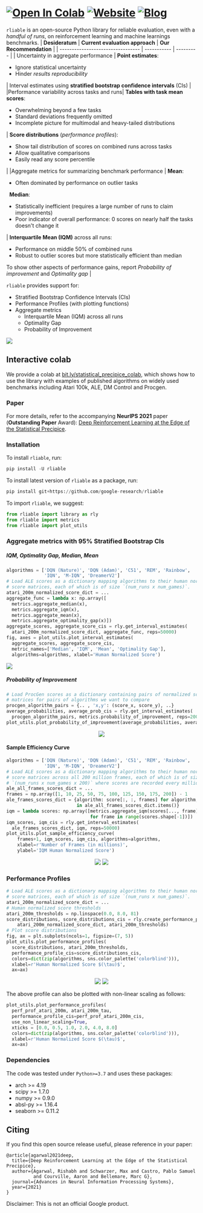 
# [![Open In Colab](https://colab.research.google.com/assets/colab-badge.svg)](https://colab.research.google.com/drive/1a0pSD-1tWhMmeJeeoyZM1A-HCW3yf1xR?usp=sharing) [![Website](https://img.shields.io/badge/www-Website-green)](https://agarwl.github.io/rliable) [![Blog](https://img.shields.io/badge/b-Blog-blue)](https://ai.googleblog.com/2021/11/rliable-towards-reliable-evaluation.html)

`rliable` is an open-source Python library for reliable evaluation, even with a *handful
of runs*, on reinforcement learning and machine learnings benchmarks. 
| **Desideratum** | **Current evaluation approach** |  **Our Recommendation**    |
| --------------------------------- | ----------- | --------- |
| Uncertainty in aggregate performance | **Point estimates**: <ul> <li> Ignore statistical uncertainty </li> <li> Hinder *results reproducibility* </li></ul> | Interval estimates using **stratified bootstrap confidence intervals** (CIs) |
|Performance variability across tasks and runs| **Tables with task mean scores**: <ul><li> Overwhelming beyond a few tasks </li> <li> Standard deviations frequently omitted </li> <li> Incomplete picture for multimodal and heavy-tailed distributions </li> </ul> | **Score distributions** (*performance profiles*): <ul> <li> Show tail distribution of scores on combined runs across tasks </li> <li> Allow qualitative comparisons </li> <li> Easily read any score percentile </li> </ul>|
|Aggregate metrics for summarizing benchmark performance | **Mean**:  <ul><li> Often dominated by performance on outlier tasks </li></ul> &nbsp; **Median**: <ul> <li> Statistically inefficient (requires a large number of runs to claim improvements) </li>  <li> Poor indicator of overall performance: 0 scores on nearly half the tasks doesn't change it </li> </ul>| **Interquartile Mean (IQM)** across all runs: <ul> <li> Performance on middle 50% of combined runs </li> <li> Robust to outlier scores but more statistically efficient than median </li> </ul> To show other aspects of performance gains, report *Probability of improvement* and *Optimality gap* |

`rliable` provides support for:

 * Stratified Bootstrap Confidence Intervals (CIs)
 * Performance Profiles (with plotting functions)
 * Aggregate metrics
   * Interquartile Mean (IQM) across all runs
   * Optimality Gap
   * Probability of Improvement

<div align="left">
  <img src="https://raw.githubusercontent.com/google-research/rliable/master/images/aggregate_metric.png">
</div>

## Interactive colab
We provide a colab at [bit.ly/statistical_precipice_colab](https://colab.research.google.com/drive/1a0pSD-1tWhMmeJeeoyZM1A-HCW3yf1xR?usp=sharing),
which shows how to use the library with examples of published algorithms on
widely used benchmarks including Atari 100k, ALE, DM Control and Procgen.


### Paper
For more details, refer to the accompanying **NeurIPS 2021** paper (**Outstanding Paper** Award):
[Deep Reinforcement Learning at the Edge of the Statistical Precipice](https://arxiv.org/pdf/2108.13264.pdf).


### Installation

To install `rliable`, run:
```python
pip install -U rliable
```

To install latest version of `rliable` as a package, run:

```python
pip install git+https://github.com/google-research/rliable
```

To import `rliable`, we suggest:

```python
from rliable import library as rly
from rliable import metrics
from rliable import plot_utils
```

### Aggregate metrics with 95% Stratified Bootstrap CIs


##### IQM, Optimality Gap, Median, Mean
```python
algorithms = ['DQN (Nature)', 'DQN (Adam)', 'C51', 'REM', 'Rainbow',
              'IQN', 'M-IQN', 'DreamerV2']
# Load ALE scores as a dictionary mapping algorithms to their human normalized
# score matrices, each of which is of size `(num_runs x num_games)`.
atari_200m_normalized_score_dict = ...
aggregate_func = lambda x: np.array([
  metrics.aggregate_median(x),
  metrics.aggregate_iqm(x),
  metrics.aggregate_mean(x),
  metrics.aggregate_optimality_gap(x)])
aggregate_scores, aggregate_score_cis = rly.get_interval_estimates(
  atari_200m_normalized_score_dict, aggregate_func, reps=50000)
fig, axes = plot_utils.plot_interval_estimates(
  aggregate_scores, aggregate_score_cis,
  metric_names=['Median', 'IQM', 'Mean', 'Optimality Gap'],
  algorithms=algorithms, xlabel='Human Normalized Score')
```

<div align="left">
  <img src="https://raw.githubusercontent.com/google-research/rliable/master/images/ale_interval_estimates.png">
</div>

##### Probability of Improvement
```python
# Load ProcGen scores as a dictionary containing pairs of normalized score
# matrices for pairs of algorithms we want to compare
procgen_algorithm_pairs = {.. , 'x,y': (score_x, score_y), ..}
average_probabilities, average_prob_cis = rly.get_interval_estimates(
  procgen_algorithm_pairs, metrics.probability_of_improvement, reps=2000)
plot_utils.plot_probability_of_improvement(average_probabilities, average_prob_cis)
```
<div align="center">
  <img src="https://raw.githubusercontent.com/google-research/rliable/master/images/procgen_probability_of_improvement.png">
</div>

#### Sample Efficiency Curve
```python
algorithms = ['DQN (Nature)', 'DQN (Adam)', 'C51', 'REM', 'Rainbow',
              'IQN', 'M-IQN', 'DreamerV2']
# Load ALE scores as a dictionary mapping algorithms to their human normalized
# score matrices across all 200 million frames, each of which is of size
# `(num_runs x num_games x 200)` where scores are recorded every million frame.
ale_all_frames_scores_dict = ...
frames = np.array([1, 10, 25, 50, 75, 100, 125, 150, 175, 200]) - 1
ale_frames_scores_dict = {algorithm: score[:, :, frames] for algorithm, score
                          in ale_all_frames_scores_dict.items()}
iqm = lambda scores: np.array([metrics.aggregate_iqm(scores[..., frame])
                               for frame in range(scores.shape[-1])])
iqm_scores, iqm_cis = rly.get_interval_estimates(
  ale_frames_scores_dict, iqm, reps=50000)
plot_utils.plot_sample_efficiency_curve(
    frames+1, iqm_scores, iqm_cis, algorithms=algorithms,
    xlabel=r'Number of Frames (in millions)',
    ylabel='IQM Human Normalized Score')
```
<div align="center">
  <img src="https://raw.githubusercontent.com/google-research/rliable/master/images/ale_legend.png">
  <img src="https://raw.githubusercontent.com/google-research/rliable/master/images/atari_sample_efficiency_iqm.png">
</div>

### Performance Profiles

```python
# Load ALE scores as a dictionary mapping algorithms to their human normalized
# score matrices, each of which is of size `(num_runs x num_games)`.
atari_200m_normalized_score_dict = ...
# Human normalized score thresholds
atari_200m_thresholds = np.linspace(0.0, 8.0, 81)
score_distributions, score_distributions_cis = rly.create_performance_profile(
    atari_200m_normalized_score_dict, atari_200m_thresholds)
# Plot score distributions
fig, ax = plt.subplots(ncols=1, figsize=(7, 5))
plot_utils.plot_performance_profiles(
  score_distributions, atari_200m_thresholds,
  performance_profile_cis=score_distributions_cis,
  colors=dict(zip(algorithms, sns.color_palette('colorblind'))),
  xlabel=r'Human Normalized Score $(\tau)$',
  ax=ax)
```
<div align="center">
  <img src="https://raw.githubusercontent.com/google-research/rliable/master/images/ale_legend.png">
  <img src="https://raw.githubusercontent.com/google-research/rliable/master/images/ale_score_distributions_new.png">
</div>

The above profile can also be plotted with non-linear scaling as follows:

```python
plot_utils.plot_performance_profiles(
  perf_prof_atari_200m, atari_200m_tau,
  performance_profile_cis=perf_prof_atari_200m_cis,
  use_non_linear_scaling=True,
  xticks = [0.0, 0.5, 1.0, 2.0, 4.0, 8.0]
  colors=dict(zip(algorithms, sns.color_palette('colorblind'))),
  xlabel=r'Human Normalized Score $(\tau)$',
  ax=ax)
```


### Dependencies
The code was tested under `Python>=3.7` and uses these packages:

- arch >= 4.19
- scipy >= 1.7.0
- numpy >= 0.9.0
- absl-py >= 1.16.4
- seaborn >= 0.11.2

Citing
------
If you find this open source release useful, please reference in your paper:

    @article{agarwal2021deep,
      title={Deep Reinforcement Learning at the Edge of the Statistical Precipice},
      author={Agarwal, Rishabh and Schwarzer, Max and Castro, Pablo Samuel
              and Courville, Aaron and Bellemare, Marc G},
      journal={Advances in Neural Information Processing Systems},
      year={2021}
    }

Disclaimer: This is not an official Google product.
